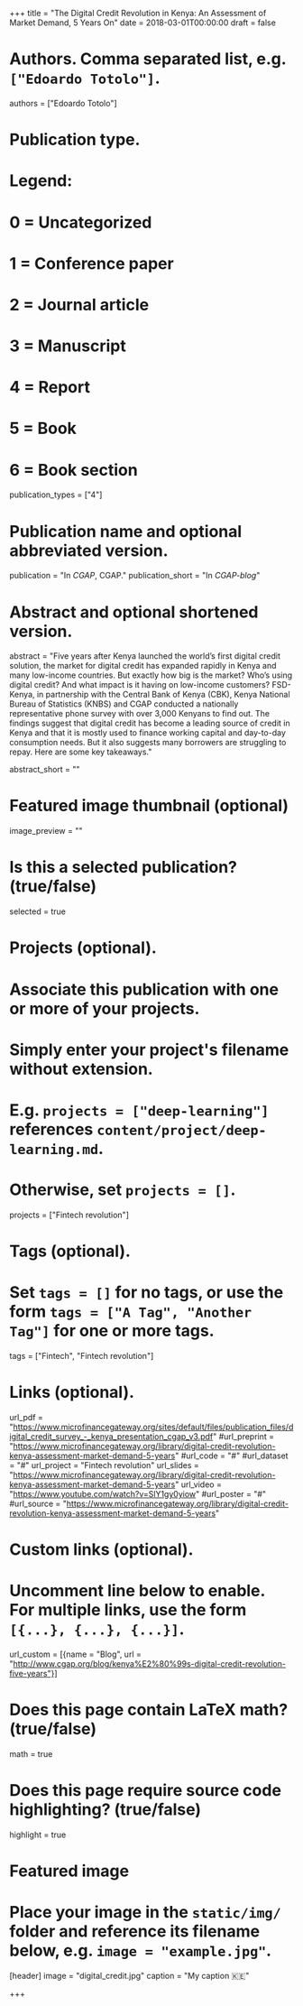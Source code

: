 +++
title = "The Digital Credit Revolution in Kenya: An Assessment of Market Demand, 5 Years On"
date = 2018-03-01T00:00:00
draft = false

# Authors. Comma separated list, e.g. `["Edoardo Totolo"]`.
authors = ["Edoardo Totolo"]

# Publication type.
# Legend:
# 0 = Uncategorized
# 1 = Conference paper
# 2 = Journal article
# 3 = Manuscript
# 4 = Report
# 5 = Book
# 6 = Book section
publication_types = ["4"]

# Publication name and optional abbreviated version.
publication = "In *CGAP*, CGAP."
publication_short = "In *CGAP-blog*"

# Abstract and optional shortened version.
abstract = "Five years after Kenya launched the world’s first digital credit solution, the market for digital credit has expanded rapidly in Kenya and many low-income countries. But exactly how big is the market? Who’s using digital credit? And what impact is it having on low-income customers? FSD-Kenya, in partnership with the Central Bank of Kenya (CBK), Kenya National Bureau of Statistics (KNBS) and CGAP conducted a nationally representative phone survey with over 3,000 Kenyans to find out. The findings suggest that digital credit has become a leading source of credit in Kenya and that it is mostly used to finance working capital and day-to-day consumption needs. But it also suggests many borrowers are struggling to repay. Here are some key takeaways."

abstract_short = ""

# Featured image thumbnail (optional)
image_preview = ""

# Is this a selected publication? (true/false)
selected = true

# Projects (optional).
#   Associate this publication with one or more of your projects.
#   Simply enter your project's filename without extension.
#   E.g. `projects = ["deep-learning"]` references `content/project/deep-learning.md`.
#   Otherwise, set `projects = []`.
projects = ["Fintech revolution"]

# Tags (optional).
#   Set `tags = []` for no tags, or use the form `tags = ["A Tag", "Another Tag"]` for one or more tags.
tags = ["Fintech", "Fintech revolution"]

# Links (optional).
url_pdf = "https://www.microfinancegateway.org/sites/default/files/publication_files/digital_credit_survey_-_kenya_presentation_cgap_v3.pdf"
#url_preprint = "https://www.microfinancegateway.org/library/digital-credit-revolution-kenya-assessment-market-demand-5-years"
#url_code = "#"
#url_dataset = "#"
url_project = "Fintech revolution"
url_slides = "https://www.microfinancegateway.org/library/digital-credit-revolution-kenya-assessment-market-demand-5-years"
url_video = "https://www.youtube.com/watch?v=SlY1gy0yiow"
#url_poster = "#"
#url_source = "https://www.microfinancegateway.org/library/digital-credit-revolution-kenya-assessment-market-demand-5-years"

# Custom links (optional).
#   Uncomment line below to enable. For multiple links, use the form `[{...}, {...}, {...}]`.
url_custom = [{name = "Blog", url = "http://www.cgap.org/blog/kenya%E2%80%99s-digital-credit-revolution-five-years"}]

# Does this page contain LaTeX math? (true/false)
math = true

# Does this page require source code highlighting? (true/false)
highlight = true

# Featured image
# Place your image in the `static/img/` folder and reference its filename below, e.g. `image = "example.jpg"`.
[header]
image = "digital_credit.jpg"
caption = "My caption :kenya:"

+++


